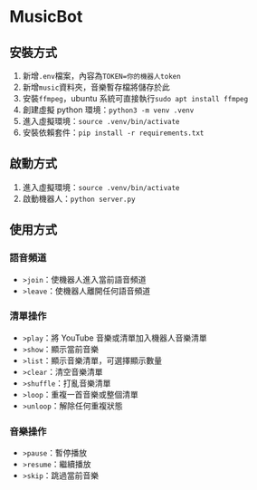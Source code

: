 # MusicBot

## 安裝方式

1. 新增`.env`檔案，內容為`TOKEN=你的機器人token`
2. 新增`music`資料夾，音樂暫存檔將儲存於此
3. 安裝`ffmpeg`，ubuntu 系統可直接執行`sudo apt install ffmpeg`
4. 創建虛擬 python 環境：`python3 -m venv .venv`
5. 進入虛擬環境：`source .venv/bin/activate`
6. 安裝依賴套件：`pip install -r requirements.txt`

## 啟動方式

1. 進入虛擬環境：`source .venv/bin/activate`
2. 啟動機器人：`python server.py`

## 使用方式

### 語音頻道

-   `>join`：使機器人進入當前語音頻道
-   `>leave`：使機器人離開任何語音頻道

### 清單操作

-   `>play`：將 YouTube 音樂或清單加入機器人音樂清單
-   `>show`：顯示當前音樂
-   `>list`：顯示音樂清單，可選擇顯示數量
-   `>clear`：清空音樂清單
-   `>shuffle`：打亂音樂清單
-   `>loop`：重複一首音樂或整個清單
-   `>unloop`：解除任何重複狀態

### 音樂操作

-   `>pause`：暫停播放
-   `>resume`：繼續播放
-   `>skip`：跳過當前音樂
